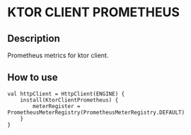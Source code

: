 # KTOR CLIENT PROMETHEUS
## Description
Prometheus metrics for ktor client.

## How to use
```
val httpClient = HttpClient(ENGINE) {
    install(KtorClientPrometheus) {
        meterRegister = PrometheusMeterRegistry(PrometheusMeterRegistry.DEFAULT)
    }
}
```
